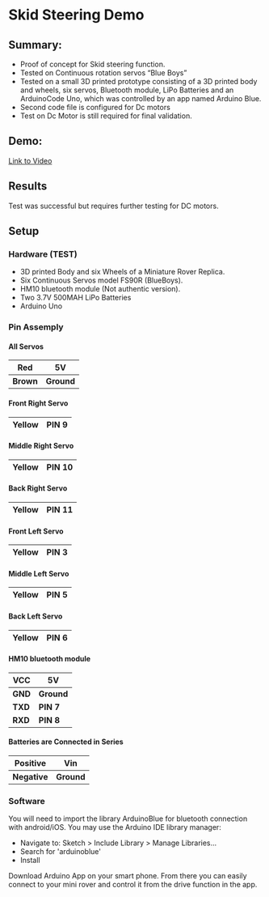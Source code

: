 # Skid Steering Demo

## Summary:
- Proof of concept for Skid steering function.
- Tested on Continuous rotation servos “Blue Boys”
- Tested on a small 3D printed prototype consisting of a 3D printed body and wheels, six servos, Bluetooth module, LiPo Batteries and an ArduinoCode Uno, which was controlled by an app named Arduino Blue.
- Second code file is configured for Dc motors
- Test on Dc Motor is still required for final validation.

## Demo:
[Link to Video](https://drive.google.com/file/d/1HlJxWRsCw2iZ9lJ-jmKF8sRhvHaXST7C/view?pli=1)
## Results
Test was successful but requires further testing for DC motors. 

## Setup

### Hardware (TEST)
- 3D printed Body and six Wheels of a Miniature Rover Replica.
- Six Continuous Servos model FS90R (BlueBoys).
- HM10 bluetooth module (Not authentic version).
- Two 3.7V 500MAH LiPo Batteries
- Arduino Uno

### Pin Assemply
#### All Servos
Red | 5V
------------ | -------------
**Brown** | **Ground**

#### Front Right Servo
Yellow | PIN 9
------------ | -------------

#### Middle Right Servo
Yellow | PIN 10
------------ | -------------

#### Back Right Servo
Yellow | PIN 11
------------ | -------------

#### Front Left Servo
Yellow | PIN 3
------------ | -------------

#### Middle Left Servo
Yellow | PIN 5
------------ | -------------

#### Back Left Servo
Yellow | PIN 6
------------ | -------------


#### HM10 bluetooth module
VCC | 5V
------------ | -------------
**GND** | **Ground**
**TXD** |**PIN** **7**
**RXD** | **PIN** **8**

#### Batteries are Connected in Series 
**Positive** | **Vin**
------------ | -------------
**Negative** | **Ground**

### Software
You will need to import the library ArduinoBlue for bluetooth connection with android/iOS. You may use the Arduino IDE library manager: 

- Navigate to: Sketch > Include Library > Manage Libraries...
- Search for 'arduinoblue'
- Install

Download Arduino App on your smart phone. From there you can easily connect to your mini rover and control it from the drive function in the app.
